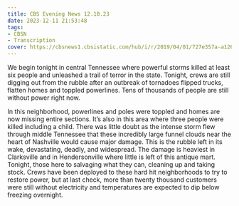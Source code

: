 ```yaml
---
title: CBS Evening News 12.10.23
date: 2023-12-11 21:53:48
tags:
- CBSN
- Transcription
cover: https://cbsnews1.cbsistatic.com/hub/i/r/2019/04/01/727e357a-a126-4138-a2c5-4d3222669d57/thumbnail/640x360/3ff2761028dc5c65cc4f07acd54bcd5c/cbsn2-logo-1920x1080.jpg
---
```

We begin tonight in central Tennessee where powerful storms killed at least six people and unleashed a trail of terror in the state. Tonight, crews are still digging out from the rubble after an outbreak of tornadoes flipped trucks, flatten homes and toppled powerlines. Tens of thousands of people are still without power right now. 

In this neighborhood, powerlines and poles were toppled and homes are now missing entire sections. It’s also in this area where three people were killed including a child. There was little doubt as the intense storm flew through middle Tennessee that these incredibly large funnel clouds near the heart of Nashville would cause major damage. This is the rubble left in its wake, devastating, deadly, and widespread. The damage is heaviest in Clarksville and in Hendersonville where little is left of this antique mart. Tonight, those here to salvaging what they can, cleaning up and taking stock. Crews have been deployed to these hard hit neighborhoods to try to restore power, but at last check, more than twenty thousand customers were still without electricity and temperatures are expected to dip below freezing overnight. 
